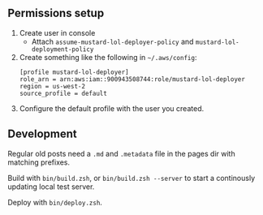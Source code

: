 ## Permissions setup
1. Create user in console
    * Attach ```assume-mustard-lol-deployer-policy``` and ```mustard-lol-deployment-policy```
1. Create something like the following in ```~/.aws/config```:
   ```
   [profile mustard-lol-deployer]
   role_arn = arn:aws:iam::900943508744:role/mustard-lol-deployer
   region = us-west-2
   source_profile = default
   ```
1. Configure the default profile with the user you created.

## Development
Regular old posts need a `.md` and `.metadata` file in the pages dir with matching prefixes.

Build with `bin/build.zsh`, or `bin/build.zsh --server` to start a continously updating local test
server.

Deploy with `bin/deploy.zsh`.
